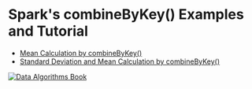 Spark's combineByKey() Examples and Tutorial
============================================

* [Mean Calculation by combineByKey()](./spark-combineByKey.md)
* [Standard Deviation and Mean Calculation by combineByKey()](./standard_deviation_by_combineByKey.md)


[![Data Algorithms Book](https://github.com/mahmoudparsian/data-algorithms-book/blob/master/misc/data_algorithms_image.jpg)](http://shop.oreilly.com/product/0636920033950.do) 
